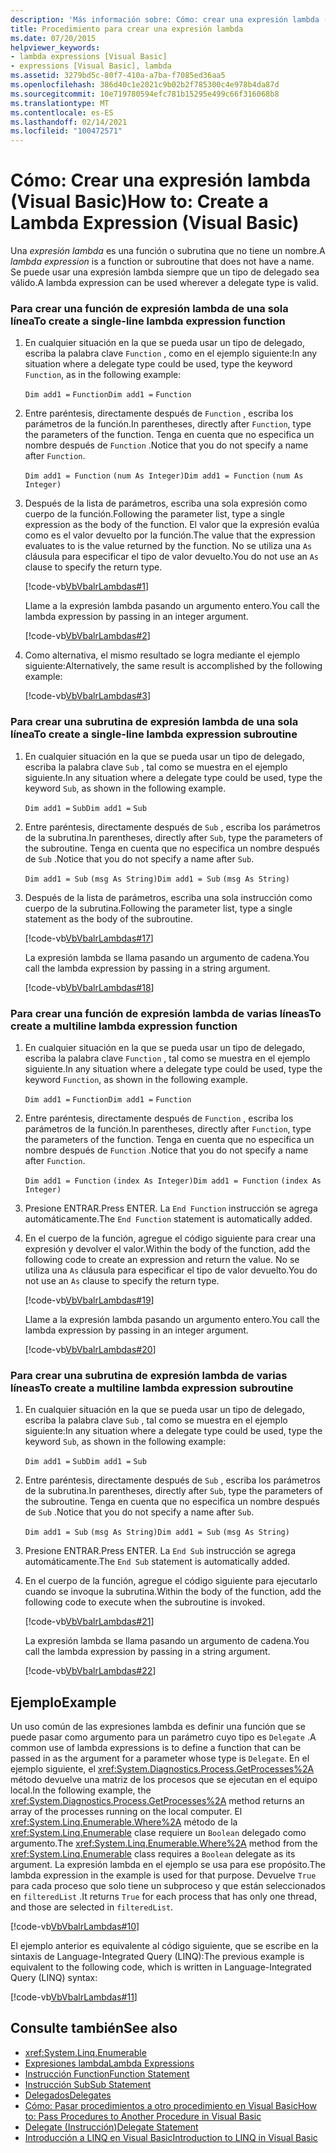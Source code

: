 ```yaml
---
description: 'Más información sobre: Cómo: crear una expresión lambda (Visual Basic)'
title: Procedimiento para crear una expresión lambda
ms.date: 07/20/2015
helpviewer_keywords:
- lambda expressions [Visual Basic]
- expressions [Visual Basic], lambda
ms.assetid: 3279bd5c-80f7-410a-a7ba-f7085ed36aa5
ms.openlocfilehash: 386d40c1e2021c9b02b2f785300c4e978b4da87d
ms.sourcegitcommit: 10e719780594efc781b15295e499c66f316068b8
ms.translationtype: MT
ms.contentlocale: es-ES
ms.lasthandoff: 02/14/2021
ms.locfileid: "100472571"
---
```

# <a name="how-to-create-a-lambda-expression-visual-basic"></a><span data-ttu-id="75c2f-103">Cómo: Crear una expresión lambda (Visual Basic)</span><span class="sxs-lookup"><span data-stu-id="75c2f-103">How to: Create a Lambda Expression (Visual Basic)</span></span>

<span data-ttu-id="75c2f-104">Una *expresión lambda* es una función o subrutina que no tiene un nombre.</span><span class="sxs-lookup"><span data-stu-id="75c2f-104">A *lambda expression* is a function or subroutine that does not have a name.</span></span> <span data-ttu-id="75c2f-105">Se puede usar una expresión lambda siempre que un tipo de delegado sea válido.</span><span class="sxs-lookup"><span data-stu-id="75c2f-105">A lambda expression can be used wherever a delegate type is valid.</span></span>  
  
### <a name="to-create-a-single-line-lambda-expression-function"></a><span data-ttu-id="75c2f-106">Para crear una función de expresión lambda de una sola línea</span><span class="sxs-lookup"><span data-stu-id="75c2f-106">To create a single-line lambda expression function</span></span>  
  
1. <span data-ttu-id="75c2f-107">En cualquier situación en la que se pueda usar un tipo de delegado, escriba la palabra clave `Function` , como en el ejemplo siguiente:</span><span class="sxs-lookup"><span data-stu-id="75c2f-107">In any situation where a delegate type could be used, type the keyword `Function`, as in the following example:</span></span>  
  
     <span data-ttu-id="75c2f-108">`Dim add1 =`   `Function`</span><span class="sxs-lookup"><span data-stu-id="75c2f-108">`Dim add1 =`   `Function`</span></span>  
  
2. <span data-ttu-id="75c2f-109">Entre paréntesis, directamente después de `Function` , escriba los parámetros de la función.</span><span class="sxs-lookup"><span data-stu-id="75c2f-109">In parentheses, directly after `Function`, type the parameters of the function.</span></span> <span data-ttu-id="75c2f-110">Tenga en cuenta que no especifica un nombre después de `Function` .</span><span class="sxs-lookup"><span data-stu-id="75c2f-110">Notice that you do not specify a name after `Function`.</span></span>  
  
     <span data-ttu-id="75c2f-111">`Dim add1 = Function`   `(num As Integer)`</span><span class="sxs-lookup"><span data-stu-id="75c2f-111">`Dim add1 = Function`   `(num As Integer)`</span></span>  
  
3. <span data-ttu-id="75c2f-112">Después de la lista de parámetros, escriba una sola expresión como cuerpo de la función.</span><span class="sxs-lookup"><span data-stu-id="75c2f-112">Following the parameter list, type a single expression as the body of the function.</span></span> <span data-ttu-id="75c2f-113">El valor que la expresión evalúa como es el valor devuelto por la función.</span><span class="sxs-lookup"><span data-stu-id="75c2f-113">The value that the expression evaluates to is the value returned by the function.</span></span> <span data-ttu-id="75c2f-114">No se utiliza una `As` cláusula para especificar el tipo de valor devuelto.</span><span class="sxs-lookup"><span data-stu-id="75c2f-114">You do not use an `As` clause to specify the return type.</span></span>  
  
     [!code-vb[VbVbalrLambdas#1](~/samples/snippets/visualbasic/VS_Snippets_VBCSharp/VbVbalrLambdas/VB/Class1.vb#1)]  
  
     <span data-ttu-id="75c2f-115">Llame a la expresión lambda pasando un argumento entero.</span><span class="sxs-lookup"><span data-stu-id="75c2f-115">You call the lambda expression by passing in an integer argument.</span></span>  
  
     [!code-vb[VbVbalrLambdas#2](~/samples/snippets/visualbasic/VS_Snippets_VBCSharp/VbVbalrLambdas/VB/Class1.vb#2)]  
  
4. <span data-ttu-id="75c2f-116">Como alternativa, el mismo resultado se logra mediante el ejemplo siguiente:</span><span class="sxs-lookup"><span data-stu-id="75c2f-116">Alternatively, the same result is accomplished by the following example:</span></span>  
  
     [!code-vb[VbVbalrLambdas#3](~/samples/snippets/visualbasic/VS_Snippets_VBCSharp/VbVbalrLambdas/VB/Class1.vb#3)]  
  
### <a name="to-create-a-single-line-lambda-expression-subroutine"></a><span data-ttu-id="75c2f-117">Para crear una subrutina de expresión lambda de una sola línea</span><span class="sxs-lookup"><span data-stu-id="75c2f-117">To create a single-line lambda expression subroutine</span></span>  
  
1. <span data-ttu-id="75c2f-118">En cualquier situación en la que se pueda usar un tipo de delegado, escriba la palabra clave `Sub` , tal como se muestra en el ejemplo siguiente.</span><span class="sxs-lookup"><span data-stu-id="75c2f-118">In any situation where a delegate type could be used, type the keyword `Sub`, as shown in the following example.</span></span>  
  
     <span data-ttu-id="75c2f-119">`Dim add1 =`   `Sub`</span><span class="sxs-lookup"><span data-stu-id="75c2f-119">`Dim add1 =`   `Sub`</span></span>  
  
2. <span data-ttu-id="75c2f-120">Entre paréntesis, directamente después de `Sub` , escriba los parámetros de la subrutina.</span><span class="sxs-lookup"><span data-stu-id="75c2f-120">In parentheses, directly after `Sub`, type the parameters of the subroutine.</span></span> <span data-ttu-id="75c2f-121">Tenga en cuenta que no especifica un nombre después de `Sub` .</span><span class="sxs-lookup"><span data-stu-id="75c2f-121">Notice that you do not specify a name after `Sub`.</span></span>  
  
     <span data-ttu-id="75c2f-122">`Dim add1 = Sub`   `(msg As String)`</span><span class="sxs-lookup"><span data-stu-id="75c2f-122">`Dim add1 = Sub`   `(msg As String)`</span></span>  
  
3. <span data-ttu-id="75c2f-123">Después de la lista de parámetros, escriba una sola instrucción como cuerpo de la subrutina.</span><span class="sxs-lookup"><span data-stu-id="75c2f-123">Following the parameter list, type a single statement as the body of the subroutine.</span></span>  
  
     [!code-vb[VbVbalrLambdas#17](~/samples/snippets/visualbasic/VS_Snippets_VBCSharp/VbVbalrLambdas/VB/Class1.vb#17)]  
  
     <span data-ttu-id="75c2f-124">La expresión lambda se llama pasando un argumento de cadena.</span><span class="sxs-lookup"><span data-stu-id="75c2f-124">You call the lambda expression by passing in a string argument.</span></span>  
  
     [!code-vb[VbVbalrLambdas#18](~/samples/snippets/visualbasic/VS_Snippets_VBCSharp/VbVbalrLambdas/VB/Class1.vb#18)]  
  
### <a name="to-create-a-multiline-lambda-expression-function"></a><span data-ttu-id="75c2f-125">Para crear una función de expresión lambda de varias líneas</span><span class="sxs-lookup"><span data-stu-id="75c2f-125">To create a multiline lambda expression function</span></span>  
  
1. <span data-ttu-id="75c2f-126">En cualquier situación en la que se pueda usar un tipo de delegado, escriba la palabra clave `Function` , tal como se muestra en el ejemplo siguiente.</span><span class="sxs-lookup"><span data-stu-id="75c2f-126">In any situation where a delegate type could be used, type the keyword `Function`, as shown in the following example.</span></span>  
  
     <span data-ttu-id="75c2f-127">`Dim add1 =`   `Function`</span><span class="sxs-lookup"><span data-stu-id="75c2f-127">`Dim add1 =`   `Function`</span></span>  
  
2. <span data-ttu-id="75c2f-128">Entre paréntesis, directamente después de `Function` , escriba los parámetros de la función.</span><span class="sxs-lookup"><span data-stu-id="75c2f-128">In parentheses, directly after `Function`, type the parameters of the function.</span></span> <span data-ttu-id="75c2f-129">Tenga en cuenta que no especifica un nombre después de `Function` .</span><span class="sxs-lookup"><span data-stu-id="75c2f-129">Notice that you do not specify a name after `Function`.</span></span>  
  
     <span data-ttu-id="75c2f-130">`Dim add1 = Function`   `(index As Integer)`</span><span class="sxs-lookup"><span data-stu-id="75c2f-130">`Dim add1 = Function`   `(index As Integer)`</span></span>  
  
3. <span data-ttu-id="75c2f-131">Presione ENTRAR.</span><span class="sxs-lookup"><span data-stu-id="75c2f-131">Press ENTER.</span></span> <span data-ttu-id="75c2f-132">La `End Function` instrucción se agrega automáticamente.</span><span class="sxs-lookup"><span data-stu-id="75c2f-132">The `End Function` statement is automatically added.</span></span>  
  
4. <span data-ttu-id="75c2f-133">En el cuerpo de la función, agregue el código siguiente para crear una expresión y devolver el valor.</span><span class="sxs-lookup"><span data-stu-id="75c2f-133">Within the body of the function, add the following code to create an expression and return the value.</span></span> <span data-ttu-id="75c2f-134">No se utiliza una `As` cláusula para especificar el tipo de valor devuelto.</span><span class="sxs-lookup"><span data-stu-id="75c2f-134">You do not use an `As` clause to specify the return type.</span></span>  
  
     [!code-vb[VbVbalrLambdas#19](~/samples/snippets/visualbasic/VS_Snippets_VBCSharp/VbVbalrLambdas/VB/Class1.vb#19)]  
  
     <span data-ttu-id="75c2f-135">Llame a la expresión lambda pasando un argumento entero.</span><span class="sxs-lookup"><span data-stu-id="75c2f-135">You call the lambda expression by passing in an integer argument.</span></span>  
  
     [!code-vb[VbVbalrLambdas#20](~/samples/snippets/visualbasic/VS_Snippets_VBCSharp/VbVbalrLambdas/VB/Class1.vb#20)]  
  
### <a name="to-create-a-multiline-lambda-expression-subroutine"></a><span data-ttu-id="75c2f-136">Para crear una subrutina de expresión lambda de varias líneas</span><span class="sxs-lookup"><span data-stu-id="75c2f-136">To create a multiline lambda expression subroutine</span></span>  
  
1. <span data-ttu-id="75c2f-137">En cualquier situación en la que se pueda usar un tipo de delegado, escriba la palabra clave `Sub` , tal como se muestra en el ejemplo siguiente:</span><span class="sxs-lookup"><span data-stu-id="75c2f-137">In any situation where a delegate type could be used, type the keyword `Sub`, as shown in the following example:</span></span>  
  
     <span data-ttu-id="75c2f-138">`Dim add1 =`   `Sub`</span><span class="sxs-lookup"><span data-stu-id="75c2f-138">`Dim add1 =`   `Sub`</span></span>  
  
2. <span data-ttu-id="75c2f-139">Entre paréntesis, directamente después de `Sub` , escriba los parámetros de la subrutina.</span><span class="sxs-lookup"><span data-stu-id="75c2f-139">In parentheses, directly after `Sub`, type the parameters of the subroutine.</span></span> <span data-ttu-id="75c2f-140">Tenga en cuenta que no especifica un nombre después de `Sub` .</span><span class="sxs-lookup"><span data-stu-id="75c2f-140">Notice that you do not specify a name after `Sub`.</span></span>  
  
     <span data-ttu-id="75c2f-141">`Dim add1 = Sub`  `(msg As String)`</span><span class="sxs-lookup"><span data-stu-id="75c2f-141">`Dim add1 = Sub`  `(msg As String)`</span></span>  
  
3. <span data-ttu-id="75c2f-142">Presione ENTRAR.</span><span class="sxs-lookup"><span data-stu-id="75c2f-142">Press ENTER.</span></span> <span data-ttu-id="75c2f-143">La `End Sub` instrucción se agrega automáticamente.</span><span class="sxs-lookup"><span data-stu-id="75c2f-143">The `End Sub` statement is automatically added.</span></span>  
  
4. <span data-ttu-id="75c2f-144">En el cuerpo de la función, agregue el código siguiente para ejecutarlo cuando se invoque la subrutina.</span><span class="sxs-lookup"><span data-stu-id="75c2f-144">Within the body of the function, add the following code to execute when the subroutine is invoked.</span></span>  
  
     [!code-vb[VbVbalrLambdas#21](~/samples/snippets/visualbasic/VS_Snippets_VBCSharp/VbVbalrLambdas/VB/Class1.vb#21)]  
  
     <span data-ttu-id="75c2f-145">La expresión lambda se llama pasando un argumento de cadena.</span><span class="sxs-lookup"><span data-stu-id="75c2f-145">You call the lambda expression by passing in a string argument.</span></span>  
  
     [!code-vb[VbVbalrLambdas#22](~/samples/snippets/visualbasic/VS_Snippets_VBCSharp/VbVbalrLambdas/VB/Class1.vb#22)]  
  
## <a name="example"></a><span data-ttu-id="75c2f-146">Ejemplo</span><span class="sxs-lookup"><span data-stu-id="75c2f-146">Example</span></span>  

 <span data-ttu-id="75c2f-147">Un uso común de las expresiones lambda es definir una función que se puede pasar como argumento para un parámetro cuyo tipo es `Delegate` .</span><span class="sxs-lookup"><span data-stu-id="75c2f-147">A common use of lambda expressions is to define a function that can be passed in as the argument for a parameter whose type is `Delegate`.</span></span> <span data-ttu-id="75c2f-148">En el ejemplo siguiente, el <xref:System.Diagnostics.Process.GetProcesses%2A> método devuelve una matriz de los procesos que se ejecutan en el equipo local.</span><span class="sxs-lookup"><span data-stu-id="75c2f-148">In the following example, the <xref:System.Diagnostics.Process.GetProcesses%2A> method returns an array of the processes running on the local computer.</span></span> <span data-ttu-id="75c2f-149">El <xref:System.Linq.Enumerable.Where%2A> método de la <xref:System.Linq.Enumerable> clase requiere un `Boolean` delegado como argumento.</span><span class="sxs-lookup"><span data-stu-id="75c2f-149">The <xref:System.Linq.Enumerable.Where%2A> method from the <xref:System.Linq.Enumerable> class requires a `Boolean` delegate as its argument.</span></span> <span data-ttu-id="75c2f-150">La expresión lambda en el ejemplo se usa para ese propósito.</span><span class="sxs-lookup"><span data-stu-id="75c2f-150">The lambda expression in the example is used for that purpose.</span></span> <span data-ttu-id="75c2f-151">Devuelve `True` para cada proceso que solo tiene un subproceso y que están seleccionados en `filteredList` .</span><span class="sxs-lookup"><span data-stu-id="75c2f-151">It returns `True` for each process that has only one thread, and those are selected in `filteredList`.</span></span>  
  
 [!code-vb[VbVbalrLambdas#10](~/samples/snippets/visualbasic/VS_Snippets_VBCSharp/VbVbalrLambdas/VB/Class4.vb#10)]  
  
 <span data-ttu-id="75c2f-152">El ejemplo anterior es equivalente al código siguiente, que se escribe en la sintaxis de Language-Integrated Query (LINQ):</span><span class="sxs-lookup"><span data-stu-id="75c2f-152">The previous example is equivalent to the following code, which is written in Language-Integrated Query (LINQ) syntax:</span></span>  
  
 [!code-vb[VbVbalrLambdas#11](~/samples/snippets/visualbasic/VS_Snippets_VBCSharp/VbVbalrLambdas/VB/Class5.vb#11)]  
  
## <a name="see-also"></a><span data-ttu-id="75c2f-153">Consulte también</span><span class="sxs-lookup"><span data-stu-id="75c2f-153">See also</span></span>

- <xref:System.Linq.Enumerable>
- [<span data-ttu-id="75c2f-154">Expresiones lambda</span><span class="sxs-lookup"><span data-stu-id="75c2f-154">Lambda Expressions</span></span>](./lambda-expressions.md)
- [<span data-ttu-id="75c2f-155">Instrucción Function</span><span class="sxs-lookup"><span data-stu-id="75c2f-155">Function Statement</span></span>](../../../language-reference/statements/function-statement.md)
- [<span data-ttu-id="75c2f-156">Instrucción Sub</span><span class="sxs-lookup"><span data-stu-id="75c2f-156">Sub Statement</span></span>](../../../language-reference/statements/sub-statement.md)
- [<span data-ttu-id="75c2f-157">Delegados</span><span class="sxs-lookup"><span data-stu-id="75c2f-157">Delegates</span></span>](../delegates/index.md)
- [<span data-ttu-id="75c2f-158">Cómo: Pasar procedimientos a otro procedimiento en Visual Basic</span><span class="sxs-lookup"><span data-stu-id="75c2f-158">How to: Pass Procedures to Another Procedure in Visual Basic</span></span>](../delegates/how-to-pass-procedures-to-another-procedure.md)
- [<span data-ttu-id="75c2f-159">Delegate (Instrucción)</span><span class="sxs-lookup"><span data-stu-id="75c2f-159">Delegate Statement</span></span>](../../../language-reference/statements/delegate-statement.md)
- [<span data-ttu-id="75c2f-160">Introducción a LINQ en Visual Basic</span><span class="sxs-lookup"><span data-stu-id="75c2f-160">Introduction to LINQ in Visual Basic</span></span>](../linq/introduction-to-linq.md)

